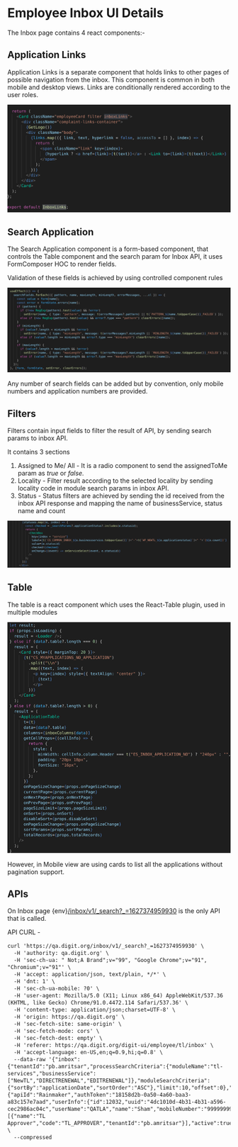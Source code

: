# Employee Inbox UI Details

The Inbox page contains 4 react components:-

## Application Links

Application Links is a separate component that holds links to other pages of possible navigation from the inbox. This component is common in both mobile and desktop views. Links are conditionally rendered according to the user roles.

![](<../../../../../.gitbook/assets/image (127) (1).png>)

## Search Application

The Search Application component is a form-based component, that controls the Table component and the search param for Inbox API, it uses FormComposer HOC to render fields.

Validation of these fields is achieved by using controlled component rules

![](<../../../../../.gitbook/assets/image (244) (1).png>)

Any number of search fields can be added but by convention, only mobile numbers and application numbers are provided.

## Filters

Filters contain input fields to filter the result of API, by sending search params to inbox API.

It contains 3 sections

1. Assigned to Me/ All - It is a radio component to send the assignedToMe param as _true_ or _false._
2. Locality - Filter result according to the selected locality by sending locality code in module search params in inbox API.
3. Status - Status filters are achieved by sending the id received from the inbox API response and mapping the name of businessService, status name and count

![](<../../../../../.gitbook/assets/image (118) (1).png>)

## Table

The table is a react component which uses the React-Table plugin, used in multiple modules

![](<../../../../../.gitbook/assets/image (116) (1).png>)

However, in Mobile view are using cards to list all the applications without pagination support.

## APIs

On Inbox page {env}[/inbox/v1/\_search?\_=1627374959930](https://qa.digit.org/inbox/v1/\_search?\_=1627374959930) is the only API that is called.

API CURL -

```
curl 'https://qa.digit.org/inbox/v1/_search?_=1627374959930' \
  -H 'authority: qa.digit.org' \
  -H 'sec-ch-ua: " Not;A Brand";v="99", "Google Chrome";v="91", "Chromium";v="91"' \
  -H 'accept: application/json, text/plain, */*' \
  -H 'dnt: 1' \
  -H 'sec-ch-ua-mobile: ?0' \
  -H 'user-agent: Mozilla/5.0 (X11; Linux x86_64) AppleWebKit/537.36 (KHTML, like Gecko) Chrome/91.0.4472.114 Safari/537.36' \
  -H 'content-type: application/json;charset=UTF-8' \
  -H 'origin: https://qa.digit.org' \
  -H 'sec-fetch-site: same-origin' \
  -H 'sec-fetch-mode: cors' \
  -H 'sec-fetch-dest: empty' \
  -H 'referer: https://qa.digit.org/digit-ui/employee/tl/inbox' \
  -H 'accept-language: en-US,en;q=0.9,hi;q=0.8' \
  --data-raw '{"inbox":{"tenantId":"pb.amritsar","processSearchCriteria":{"moduleName":"tl-services","businessService":["NewTL","DIRECTRENEWAL","EDITRENEWAL"]},"moduleSearchCriteria":{"sortBy":"applicationDate","sortOrder":"ASC"},"limit":10,"offset":0},"RequestInfo":{"apiId":"Rainmaker","authToken":"18158d2b-0a50-4a60-baa3-a83c157e7aad","userInfo":{"id":12032,"uuid":"4dc1010d-4b31-4b31-a596-cec2986ac04c","userName":"QATLA","name":"Sham","mobileNumber":"9999999934","emailId":null,"locale":null,"type":"EMPLOYEE","roles":[{"name":"TL Approver","code":"TL_APPROVER","tenantId":"pb.amritsar"}],"active":true,"tenantId":"pb.amritsar","permanentCity":null}}}' \
  --compressed
```
